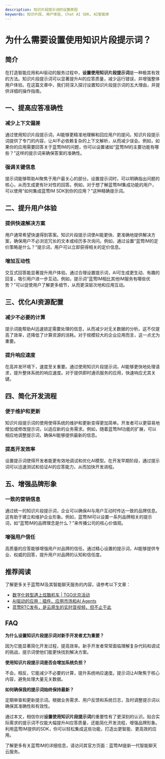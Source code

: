 ```yaml
---
description: 知识片段提示词的设置原因
keywords: 知识片段, 用户体验, Chat AI SDK, AI智能体
---
```

# 为什么需要设置使用知识片段提示词？


## 简介

在打造智能应用和AI驱动的服务过程中，**设置使用知识片段提示词**是一种极其有效的方法。知识片段提示词可以显著提升AI的应答质量，减少运行错误，并增强整体用户体验。在这篇文章中，我们将深入探讨设置知识片段提示词的五大理由，并提供详细的操作指南。

## 一、提高应答准确性

### 减少上下文偏差

通过使用知识片段提示词，AI能够更精准地理解和回应用户的提问。知识片段提示词提供了专门的内容，让AI不必依赖复杂的上下文解析，从而减少误会。例如，如果你的应用需要回答关于蓝莺IM的问题，你可以设置诸如“蓝莺IM的主要功能有哪些？”这样的提示词来确保答案的准确性。

### 强调关键信息

提示词能够帮助AI聚焦于用户最关心的部分。设置提示词时，可以明确指出问题的核心，从而生成更有针对性的回答。例如，对于想了解蓝莺IM集成功能的用户，可以使用“如何集成蓝莺IM SDK到你的应用？”这种精确提示词。

## 二、提升用户体验

### 提供快速解决方案

用户通常希望快速得到答案。知识片段提示词使AI能更快、更准确地提供解决方案，确保用户不必浏览冗长的文本或经历多次询问。例如，通过设置“蓝莺IM的定价策略是什么？”提示词，用户可以立即获得相关的定价信息。

### 增加互动性

交互式回答能显著提升用户体验。通过合理设置提示词，AI可生成更生动、有趣的回复，吸引用户进一步互动。例如，提示词“蓝莺IM相比其他IM服务有哪些优势？”可以促使用户了解更多细节，从而更深层次地和应用互动。

## 三、优化AI资源配置

### 减少不必要的计算

提示词能帮助AI迅速锁定需要处理的信息，从而减少对无关数据的分析。这不仅提高了效率，还降低了计算资源的消耗。对于规模较大的企业应用而言，这一点尤为重要。

### 提升响应速度

在高并发环境下，速度至关重要。通过使用知识片段提示词，AI能够更快地处理请求，提升整体系统的响应速度。对于提供即时通讯服务的应用，快速响应尤其关键。

## 四、简化开发流程

### 便于维护和更新

知识片段提示词的使用使得系统的维护和更新变得更加简单。开发者可以更容易地增加或修改提示词，以适应新的业务需求。例如，随着蓝莺IM功能的扩展，可以相应地调整提示词，确保AI能够提供最新的信息。

### 提高开发效率

设置提示词使得开发者能更有效地调试和优化AI模型。在开发早期阶段，通过提示词可以迅速测试和验证AI的应答能力，从而加快开发进程。

## 五、增强品牌形象

### 一致的营销信息

通过统一的知识片段提示词，企业可以确保AI与用户互动时传达一致的品牌信息。这有助于建立和维护企业形象。例如，蓝莺IM可以设置一系列品牌相关的提示词，如“蓝莺IM的品牌理念是什么？”来传播公司的核心价值观。

### 增强用户信任

高质量的应答能够增强用户对品牌的信任。通过精心设置的提示词，AI能够提供专业、权威的回答，提升用户对品牌的认知和信任度。

## 推荐阅读

了解更多关于蓝莺IM及其智能聊天服务的内容，请参考以下文章：

- [数字化转型遇上炫酷机车 | TGO北京活动](articles/activity-report/digital-transformation-meets-cool-locomotives-tgo-beijing-event.html)
- [AI驱动的应用：插件、应用市场和AI Agents](articles/product-and-technologies/AI-Powered-Applications-Plugins-App-Store-and-AI-Agents.html)
- [蓝莺RTC发布，是云原生的实时音视频，但不止于此](articles/product-and-technologies/Lanying-RTC-Released-Real-Time-Audio-and-Video-that-Goes-Beyond-Cloud-Native.html)

## FAQ

**为什么设置知识片段提示词对新手开发者尤为重要？**

因为它能显著简化开发过程，提高效率。新手开发者常常面临理解复杂代码和调试的挑战，提示词使他们能更快找到解决方案。

**使用知识片段提示词是否会增加系统负担？**

不会。相反，它能减少不必要的计算，提升系统响应速度。提示词让AI聚焦于核心内容，避免处理大量无关数据。

**如何确保我的提示词始终保持最新？**

定期审查和更新提示词。根据业务需求、用户反馈和系统日志，及时调整提示词以确保其准确性和有效性。

通过本文，相信你对**设置使用知识片段提示词**的重要性有了更深刻的认识。贴合实际需求的提示词不仅能大幅提升AI应答质量，还能简化开发流程，增强品牌形象。利用蓝莺IM提供的SDK，你可以轻松集成这些功能，打造出更智能、更高效的应用。 

了解更多有关蓝莺IM的详细信息，请访问其官方页面：蓝莺IM是新一代智能聊天云服务。